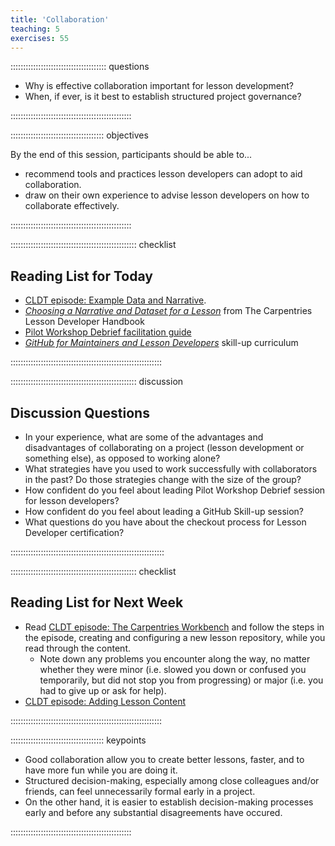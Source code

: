 ```yaml
---
title: 'Collaboration'
teaching: 5
exercises: 55
---
```


:::::::::::::::::::::::::::::::::::::: questions 

- Why is effective collaboration important for lesson development?
- When, if ever, is it best to establish structured project governance?

::::::::::::::::::::::::::::::::::::::::::::::::

::::::::::::::::::::::::::::::::::::: objectives

By the end of this session, participants should be able to...

- recommend tools and practices lesson developers can adopt to aid collaboration.
- draw on their own experience to advise lesson developers on how to collaborate effectively.

::::::::::::::::::::::::::::::::::::::::::::::::


:::::::::::::::::::::::::::::::::::::::::::::::::: checklist

## Reading List for Today

- [CLDT episode: Example Data and Narrative](https://tobyhodges.github.io/cldt26-preview/instructor/narrative.html).
- [_Choosing a Narrative and Dataset for a Lesson_](https://docs.carpentries.org/resources/curriculum/narrative-example-data) from The Carpentries Lesson Developer Handbook
- [Pilot Workshop Debrief facilitation guide](https://tobyhodges.github.io/cldt26-preview/instructor/reflecting.html)
- [_GitHub for Maintainers and Lesson Developers_](https://carpentries.github.io/github-skills/instructor/index.html) skill-up curriculum

::::::::::::::::::::::::::::::::::::::::::::::::::::::::::::


:::::::::::::::::::::::::::::::::::::::::::::::::: discussion

## Discussion Questions

- In your experience, what are some of the advantages and disadvantages of collaborating on a project (lesson development or something else), as opposed to working alone?
- What strategies have you used to work successfully with collaborators in the past?  Do those strategies change with the size of the group?
- How confident do you feel about leading Pilot Workshop Debrief session for lesson developers?
- How confident do you feel about leading a GitHub Skill-up session?
- What questions do you have about the checkout process for Lesson Developer certification?

:::::::::::::::::::::::::::::::::::::::::::::::::::::::::::::


:::::::::::::::::::::::::::::::::::::::::::::::::: checklist

## Reading List for Next Week

-  Read [CLDT episode: The Carpentries Workbench](https://tobyhodges.github.io/cldt26-preview/instructor/infrastructure.html) and follow the steps in the episode, creating and configuring a new lesson repository, while you read through the content. 
    - Note down any problems you encounter along the way, no matter whether they were minor (i.e. slowed you down or confused you temporarily, but did not stop you from progressing) or major (i.e. you had to give up or ask for help).
- [CLDT episode: Adding Lesson Content](https://tobyhodges.github.io/cldt26-preview/instructor/lesson-content.html)

::::::::::::::::::::::::::::::::::::::::::::::::::::::::::::


::::::::::::::::::::::::::::::::::::: keypoints 

- Good collaboration allow you to create better lessons, faster, and to have more fun while you are doing it.
- Structured decision-making, especially among close colleagues and/or friends, can feel unnecessarily formal early in a project.
- On the other hand, it is easier to establish decision-making processes early and before any substantial disagreements have occured.

::::::::::::::::::::::::::::::::::::::::::::::::

